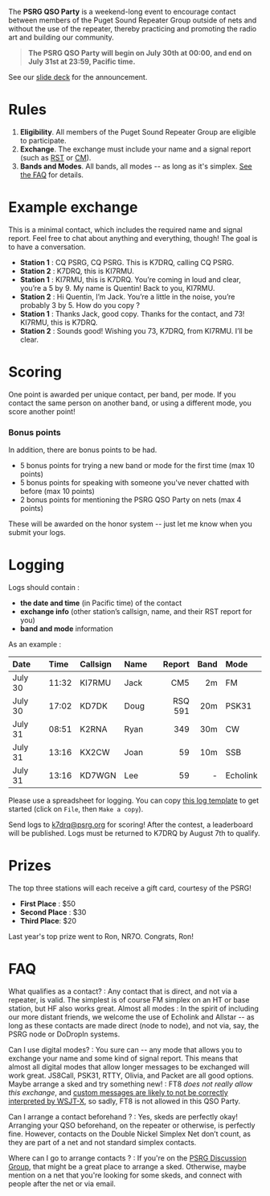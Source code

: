 The **PSRG QSO Party** is a weekend-long event to encourage contact between members of the Puget Sound Repeater Group outside of nets and without the use of the repeater, thereby practicing and promoting the radio art and building our community.

> **The PSRG QSO Party will begin on July 30th at 00:00, and end on July 31st at 23:59, Pacific time.**

See our [slide deck](https://docs.google.com/presentation/d/19dAhD06Nr3TLVboV3rWH8_sFqZFZvrrdccscrZ6C68Y/edit?usp=sharing) for the announcement.

# Rules

1. **Eligibility**. All members of the Puget Sound Repeater Group are eligible to participate.
2. **Exchange**. The exchange must include your name and a signal report (such as [RST](https://en.wikipedia.org/wiki/R-S-T_system) or [CM](https://en.wikipedia.org/wiki/Circuit_Merit)).
3. **Bands and Modes**. All bands, all modes -- as long as it's simplex. [See the FAQ](#faq) for details.

# Example exchange

This is a minimal contact, which includes the required name and signal report. Feel free to chat about anything and everything, though! The goal is to have a conversation.

- **Station 1** : CQ PSRG, CQ PSRG. This is K7DRQ, calling CQ PSRG.
- **Station 2** : K7DRQ, this is KI7RMU.
- **Station 1** : KI7RMU, this is K7DRQ. You’re coming in loud and clear, you’re a 5 by 9. My name is Quentin! Back to you, KI7RMU.
- **Station 2** : Hi Quentin, I’m Jack. You’re a little in the noise, you’re probably 3 by 5. How do you copy ?
- **Station 1** : Thanks Jack, good copy. Thanks for the contact, and 73! KI7RMU, this is K7DRQ.
- **Station 2** : Sounds good! Wishing you 73, K7DRQ, from KI7RMU. I’ll be clear.

# Scoring

One point is awarded per unique contact, per band, per mode. If you contact the same person on another band, or using a different mode, you score another point!

### Bonus points

In addition, there are bonus points to be had.

- 5 bonus points for trying a new band or mode for the first time (max 10 points)
- 5 bonus points for speaking with someone you've never chatted with before (max 10 points)
- 2 bonus points for mentioning the PSRG QSO Party on nets (max 4 points)

These will be awarded on the honor system -- just let me know when you submit your logs.

# Logging

Logs should contain :

- **the date and time** (in Pacific time) of the contact
- **exchange info** (other station’s callsign, name, and their RST report for you)
- **band and mode** information

As an example :

| Date    | Time  | Callsign | Name | Report  | Band | Mode      |
|:--------|:------|:---------|:-----|--------:|-----:|:----------|
| July 30 | 11:32 | KI7RMU   | Jack |     CM5 | 2m   | FM        |
| July 30 | 17:02 | KD7DK    | Doug | RSQ 591 | 20m  | PSK31     |
| July 31 | 08:51 | K2RNA    | Ryan |     349 | 30m  | CW        |
| July 31 | 13:16 | KX2CW    | Joan |      59 | 10m  | SSB       |
| July 31 | 13:16 | KD7WGN   | Lee  |      59 | -    | Echolink  |

Please use a spreadsheet for logging. You can copy [this log template](https://docs.google.com/spreadsheets/d/1n13bcPpxoyOSDa0yK9lEQ_deU9bA2bB2_maWWsNqK80/edit?usp=sharing) to get started (click on `File`, then `Make a copy`).

Send logs to [k7drq@psrg.org](mailto:k7drq@psrg.org) for scoring! After the contest, a leaderboard will be published. Logs must be returned to K7DRQ by August 7th to qualify.

# Prizes

The top three stations will each receive a gift card, courtesy of the PSRG!

- **First Place** : $50
- **Second Place** : $30
- **Third Place**: $20

Last year's top prize went to Ron, NR7O. Congrats, Ron!

# FAQ

What qualifies as a contact?
: Any contact that is direct, and not via a repeater, is valid. The simplest is of course FM simplex on an HT or base station, but HF also works great. Almost all modes
: In the spirit of including our more distant friends, we welcome the use of Echolink and Allstar -- as long as these contacts are made direct (node to node), and not via, say, the PSRG node or DoDropIn systems.

Can I use digital modes?
: You sure can -- any mode that allows you to exchange your name and some kind of signal report. This means that almost all digital modes that allow longer messages to be exchanged will work great. JS8Call, PSK31, RTTY, Olivia, and Packet are all good options. Maybe arrange a sked and try something new!
: FT8 *does not really allow this exchange*, and [custom messages are likely to not be correctly interpreted by WSJT-X](https://www.physics.princeton.edu/pulsar/K1JT/FT8_Operating_Tips.pdf), so sadly, FT8 is not allowed in this QSO Party.

Can I arrange a contact beforehand ?
: Yes, skeds are perfectly okay! Arranging your QSO beforehand, on the repeater or otherwise, is perfectly fine. However, contacts on the Double Nickel Simplex Net don’t count, as they are part of a net and not standard simplex contacts.

Where can I go to arrange contacts ?
: If you're on the [PSRG Discussion Group](https://www.facebook.com/groups/ww7psr), that might be a great place to arrange a sked. Otherwise, maybe mention on a net that you're looking for some skeds, and connect with people after the net or via email.

